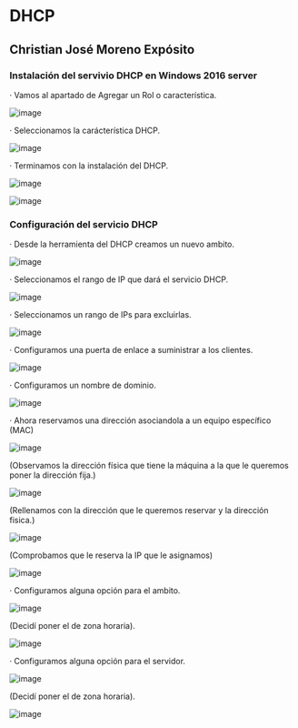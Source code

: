 # DHCP #
## Christian José Moreno Expósito ##

### Instalación del servivio DHCP en Windows 2016 server ###

·  Vamos al apartado de Agregar un Rol o característica.
  
![image](https://github.com/christianjmx/SRD_christian/blob/main/Tema%202/DHCP/IMG/1.1.png)

·  Seleccionamos la carácterística DHCP.
  
![image](https://github.com/christianjmx/SRD_christian/blob/main/Tema%202/DHCP/IMG/1.2.png)

·  Terminamos con la instalación del DHCP.
  
![image](https://github.com/christianjmx/SRD_christian/blob/main/Tema%202/DHCP/IMG/1.3.png)

![image](https://github.com/christianjmx/SRD_christian/blob/main/Tema%202/DHCP/IMG/1.4.png)

### Configuración del servicio DHCP ###

·  Desde la herramienta del DHCP creamos un nuevo ambito.
  
![image](https://github.com/christianjmx/SRD_christian/blob/main/Tema%202/DHCP/IMG/1.5.png)

·  Seleccionamos el rango de IP que dará el servicio DHCP.
  
![image](https://github.com/christianjmx/SRD_christian/blob/main/Tema%202/DHCP/IMG/1.6.png)

·  Seleccionamos un rango de IPs para excluirlas.
  
![image](https://github.com/christianjmx/SRD_christian/blob/main/Tema%202/DHCP/IMG/1.7.png)

·  Configuramos una puerta de enlace a suministrar a los clientes.
 
![image](https://github.com/christianjmx/SRD_christian/blob/main/Tema%202/DHCP/IMG/1.8.png)

·  Configuramos un nombre de dominio.
  
![image](https://github.com/christianjmx/SRD_christian/blob/main/Tema%202/DHCP/IMG/1.9.png)

·  Ahora reservamos una  dirección asociandola a un equipo específico (MAC)

![image](https://github.com/christianjmx/SRD_christian/blob/main/Tema%202/DHCP/IMG/2.0.png)

  (Observamos la dirección física que tiene la máquina a la que le queremos poner la dirección fija.)
  
![image](https://github.com/christianjmx/SRD_christian/blob/main/Tema%202/DHCP/IMG/2.1.png)

  (Rellenamos con la dirección que le queremos reservar y la dirección fisica.)
 
![image](https://github.com/christianjmx/SRD_christian/blob/main/Tema%202/DHCP/IMG/2.2.png)

  (Comprobamos que le reserva la IP que le asignamos)
  
![image](https://github.com/christianjmx/SRD_christian/blob/main/Tema%202/DHCP/IMG/2.3.png)

·  Configuramos alguna opción para el ambito.

![image](https://github.com/christianjmx/SRD_christian/blob/main/Tema%202/DHCP/IMG/2.4.png)

  (Decidí poner el de zona horaria).
 
![image](https://github.com/christianjmx/SRD_christian/blob/main/Tema%202/DHCP/IMG/2.5.png)

·  Configuramos alguna opción para el servidor.

![image](https://github.com/christianjmx/SRD_christian/blob/main/Tema%202/DHCP/IMG/2.6.png)

  (Decidí poner el de zona horaria).
  
![image](https://github.com/christianjmx/SRD_christian/blob/main/Tema%202/DHCP/IMG/2.7.png)


  





















